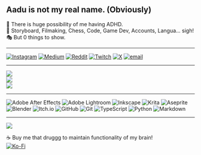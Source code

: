 ## **Aadu** is not my real name. (Obviously)

🦕 There is huge possibility of me having ADHD.<br/>
🎿 Storyboard, Filmaking, Chess, Code, Game Dev, Accounts, Langua... sigh!<br/>
🎭 But 0 things to show.<br/>

---
[![Instagram](https://img.shields.io/badge/Instagram-%23E4405F.svg?logo=Instagram&logoColor=white)](https://instagram.com/aadu.archives) [![Medium](https://img.shields.io/badge/Medium-12100E?logo=medium&logoColor=white)](https://medium.com/@aaduexe) [![Reddit](https://img.shields.io/badge/Reddit-%23FF4500.svg?logo=Reddit&logoColor=white)](https://reddit.com/user/aaduexe) [![Twitch](https://img.shields.io/badge/Twitch-%239146FF.svg?logo=Twitch&logoColor=white)](https://twitch.tv/aaduexe) [![X](https://img.shields.io/badge/X-black.svg?logo=X&logoColor=white)](https://x.com/aaduexe) [![email](https://img.shields.io/badge/Email-D14836?logo=gmail&logoColor=white)](mailto:aaduexe@gmail.com) 

---
![](https://github-readme-streak-stats.herokuapp.com/?user=aaduexe&theme=calm_pink&hide_border=true)<br/>
![](https://github-readme-stats.vercel.app/api?username=aaduexe&theme=calm_pink&hide_border=true&include_all_commits=false&count_private=false)<br/>
![](https://github-readme-stats.vercel.app/api/top-langs/?username=aaduexe&theme=calm_pink&hide_border=true&include_all_commits=false&count_private=false&layout=compact)

---
![Adobe After Effects](https://img.shields.io/badge/Adobe%20After%20Effects-9999FF.svg?style=for-the-badge&logo=Adobe%20After%20Effects&logoColor=white) ![Adobe Lightroom](https://img.shields.io/badge/Adobe%20Lightroom-31A8FF.svg?style=for-the-badge&logo=Adobe%20Lightroom&logoColor=white) ![Inkscape](https://img.shields.io/badge/Inkscape-e0e0e0?style=for-the-badge&logo=inkscape&logoColor=080A13) ![Krita](https://img.shields.io/badge/Krita-203759?style=for-the-badge&logo=krita&logoColor=EEF37B) ![Aseprite](https://img.shields.io/badge/Aseprite-FFFFFF?style=for-the-badge&logo=Aseprite&logoColor=#7D929E) ![Blender](https://img.shields.io/badge/blender-%23F5792A.svg?style=for-the-badge&logo=blender&logoColor=white) ![Itch.io](https://img.shields.io/badge/Itch-%23FF0B34.svg?style=for-the-badge&logo=Itch.io&logoColor=white) ![GitHub](https://img.shields.io/badge/github-%23121011.svg?style=for-the-badge&logo=github&logoColor=white) ![Git](https://img.shields.io/badge/git-%23F05033.svg?style=for-the-badge&logo=git&logoColor=white) ![TypeScript](https://img.shields.io/badge/typescript-%23007ACC.svg?style=for-the-badge&logo=typescript&logoColor=white) ![Python](https://img.shields.io/badge/python-3670A0?style=for-the-badge&logo=python&logoColor=ffdd54) ![Markdown](https://img.shields.io/badge/markdown-%23000000.svg?style=for-the-badge&logo=markdown&logoColor=white)

<!--
![](https://github-profile-trophy.vercel.app/?username=aaduexe&theme=radical&no-frame=false&no-bg=false&margin-w=4)
%%
-->
---
[![](https://visitcount.itsvg.in/api?id=aaduexe&icon=5&color=2)](https://visitcount.itsvg.in)

☕ Buy me that druggg to maintain functionality of my brain!<br/>
[![Ko-Fi](https://img.shields.io/badge/Ko--fi-F16061?style=for-the-badge&logo=ko-fi&logoColor=white)](https://ko-fi.com/aaduexe) 

  
<!-- Proudly created with GPRM ( https://gprm.itsvg.in ) -->
